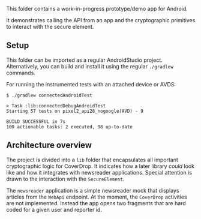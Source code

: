This folder contains a work-in-progress prototype/demo app for Android.

It demonstrates calling the API from an app and the cryptographic primitives to interact with the secure element.

## Setup

This folder can be imported as a regular AndroidStudio project. Alternatively, you can build and install it using the regular `./gradlew` commands.

For running the instrumented tests with an attached device or AVDS:

```
$ ./gradlew connectedAndroidTest

> Task :lib:connectedDebugAndroidTest
Starting 57 tests on pixel2_api28_nogoogle(AVD) - 9

BUILD SUCCESSFUL in 7s
100 actionable tasks: 2 executed, 98 up-to-date
```


## Architecture overview

The project is divided into a `lib` folder that encapsulates all important cryptographic logic for CoverDrop. It indicates how a later library _could_ look like and how it integrates with newsreader applications. Special attention is drawn to the interaction with the `SecureElement`.

The `newsreader` application is a simple newsreader mock that displays articles from the `WebApi` endpoint. At the moment, the `CoverDrop` activities are not implemented. Instead the app opens two fragments that are hard coded for a given user and reporter id.
